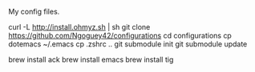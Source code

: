 My config files.

curl -L http://install.ohmyz.sh | sh
git clone https://github.com/Ngoguey42/configurations
cd configurations
cp dotemacs ~/.emacs
cp .zshrc ..
git submodule init
git submodule update

brew install ack
brew install emacs
brew install tig




